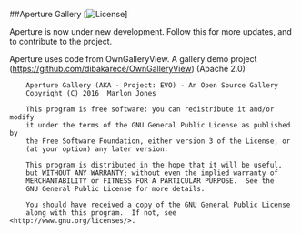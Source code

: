 ##Aperture Gallery
[![License](https://img.shields.io/badge/license-GPLv3-blue.svg)]

Aperture is now under new development. Follow this for more updates, and to contribute to the project. 

Aperture uses code from OwnGalleryView. A gallery demo project (https://github.com/dibakarece/OwnGalleryView) (Apache 2.0)

````
    Aperture Gallery (AKA - Project: EVO) - An Open Source Gallery
    Copyright (C) 2016  Marlon Jones

    This program is free software: you can redistribute it and/or modify
    it under the terms of the GNU General Public License as published by
    the Free Software Foundation, either version 3 of the License, or
    (at your option) any later version.

    This program is distributed in the hope that it will be useful,
    but WITHOUT ANY WARRANTY; without even the implied warranty of
    MERCHANTABILITY or FITNESS FOR A PARTICULAR PURPOSE.  See the
    GNU General Public License for more details.

    You should have received a copy of the GNU General Public License
    along with this program.  If not, see <http://www.gnu.org/licenses/>.
````

